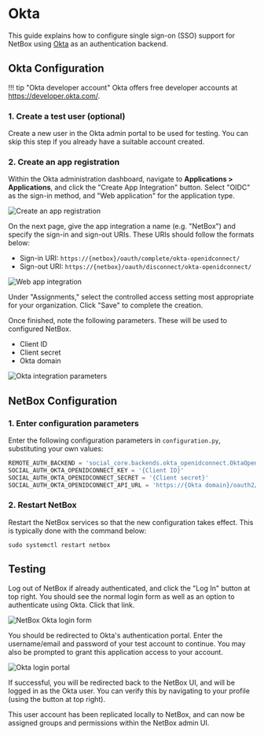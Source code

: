 # Okta

This guide explains how to configure single sign-on (SSO) support for NetBox using [Okta](https://www.okta.com/) as an authentication backend.

## Okta Configuration

!!! tip "Okta developer account"
    Okta offers free developer accounts at <https://developer.okta.com/>.

### 1. Create a test user (optional)

Create a new user in the Okta admin portal to be used for testing. You can skip this step if you already have a suitable account created.

### 2. Create an app registration

Within the Okta administration dashboard, navigate to  **Applications > Applications**, and click the "Create App Integration" button. Select "OIDC" as the sign-in method, and "Web application" for the application type.

![Create an app registration](../../media/authentication/okta_create_app_registration.png)

On the next page, give the app integration a name (e.g. "NetBox") and specify the sign-in and sign-out URIs. These URIs should follow the formats below:

* Sign-in URI: `https://{netbox}/oauth/complete/okta-openidconnect/`
* Sign-out URI: `https://{netbox}/oauth/disconnect/okta-openidconnect/`

![Web app integration](../../media/authentication/okta_web_app_integration.png)

Under "Assignments," select the controlled access setting most appropriate for your organization. Click "Save" to complete the creation.

Once finished, note the following parameters. These will be used to configured NetBox.

* Client ID
* Client secret
* Okta domain

![Okta integration parameters](../../media/authentication/okta_integration_parameters.png)

## NetBox Configuration

### 1. Enter configuration parameters

Enter the following configuration parameters in `configuration.py`, substituting your own values:

```python
REMOTE_AUTH_BACKEND = 'social_core.backends.okta_openidconnect.OktaOpenIdConnect'
SOCIAL_AUTH_OKTA_OPENIDCONNECT_KEY = '{Client ID}'
SOCIAL_AUTH_OKTA_OPENIDCONNECT_SECRET = '{Client secret}'
SOCIAL_AUTH_OKTA_OPENIDCONNECT_API_URL = 'https://{Okta domain}/oauth2/'
```

### 2. Restart NetBox

Restart the NetBox services so that the new configuration takes effect. This is typically done with the command below:

```no-highlight
sudo systemctl restart netbox
```

## Testing

Log out of NetBox if already authenticated, and click the "Log In" button at top right. You should see the normal login form as well as an option to authenticate using Okta. Click that link.

![NetBox Okta login form](../../media/authentication/netbox_okta_login.png)

You should be redirected to Okta's authentication portal. Enter the username/email and password of your test account to continue. You may also be prompted to grant this application access to your account.

![Okta login portal](../../media/authentication/okta_login_portal.png)

If successful, you will be redirected back to the NetBox UI, and will be logged in as the Okta user. You can verify this by navigating to your profile (using the button at top right).

This user account has been replicated locally to NetBox, and can now be assigned groups and permissions within the NetBox admin UI.
